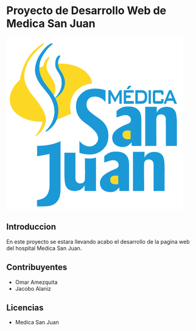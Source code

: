 # Proyecto de Desarrollo Web de Medica San Juan
![Alt Text](./MSJ.png)

## Introduccion
En este proyecto se estara llevando acabo el desarrollo de la pagina web del hospital Medica San Juan.

## Contribuyentes
* Omar Amezquita
* Jacobo Alaniz

## Licencias

* Medica San Juan


